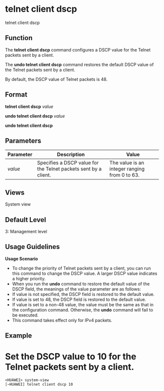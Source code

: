 telnet client dscp
==================

telnet client dscp

Function
--------



The **telnet client dscp** command configures a DSCP value for the Telnet packets sent by a client.

The **undo telnet client dscp** command restores the default DSCP value of the Telnet packets sent by a client.



By default, the DSCP value of Telnet packets is 48.


Format
------

**telnet client dscp** *value*

**undo telnet client dscp** *value*

**undo telnet client dscp**


Parameters
----------

| Parameter | Description | Value |
| --- | --- | --- |
| *value* | Specifies a DSCP value for the Telnet packets sent by a client. | The value is an integer ranging from 0 to 63. |



Views
-----

System view


Default Level
-------------

3: Management level


Usage Guidelines
----------------

**Usage Scenario**

* To change the priority of Telnet packets sent by a client, you can run this command to change the DSCP value. A larger DSCP value indicates a higher priority.
* When you run the **undo** command to restore the default value of the DSCP field, the meanings of the value parameter are as follows:
* If value is not specified, the DSCP field is restored to the default value.
* If value is set to 48, the DSCP field is restored to the default value.
* If value is set to a non-48 value, the value must be the same as that in the configuration command. Otherwise, the **undo** command will fail to be executed.
* This command takes effect only for IPv4 packets.

Example
-------

# Set the DSCP value to 10 for the Telnet packets sent by a client.
```
<HUAWEI> system-view
[~HUAWEI] telnet client dscp 10

```